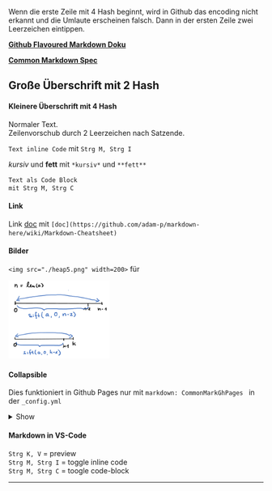 
Wenn die erste Zeile mit 4 Hash beginnt, wird in Github
das encoding nicht erkannt und die Umlaute erscheinen falsch. Dann in der ersten Zeile zwei Leerzeichen eintippen.

__[Github Flavoured Markdown Doku](https://github.github.com/gfm/#block-quotes)__

__[Common Markdown Spec](https://spec.commonmark.org/0.29/#tabs)__
 

## Große Überschrift mit 2 Hash

#### Kleinere Überschrift mit 4 Hash

Normaler Text.  
Zeilenvorschub durch 2 Leerzeichen nach Satzende.

`Text inline Code` mit  `Strg M, Strg I`

*kursiv* und **fett** mit `*kursiv*` und `**fett**`

```
Text als Code Block
mit Strg M, Strg C

``` 

#### Link

Link [doc](https://github.com/adam-p/markdown-here/wiki/Markdown-Cheatsheet)
  mit `[doc](https://github.com/adam-p/markdown-here/wiki/Markdown-Cheatsheet)`

#### Bilder

`<img src="./heap5.png" width=200>`  für

<img src="./heap5.png" width=200>


#### Collapsible  

Dies funktioniert in Github Pages nur mit
`markdown: CommonMarkGhPages ` in der `_config.yml
`
<details><summary>Show</summary>
<p>

```python
print("hello world!")
```
</p>
</details>

#### Markdown in VS-Code

`Strg K, V` = preview  
`Strg M, Strg I` = toggle inline code    
`Strg M, Strg C` = toogle code-block 

---- 